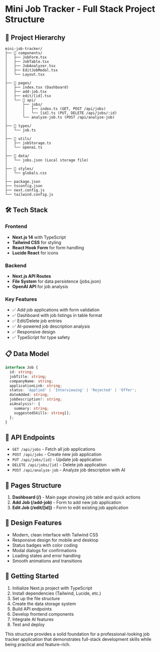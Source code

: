 # Mini Job Tracker - Full Stack Project Structure

## 📁 Project Hierarchy

```
mini-job-tracker/
├── 📁 components/
│   ├── JobForm.tsx
│   ├── JobTable.tsx
│   ├── JobAnalyzer.tsx
│   ├── EditJobModal.tsx
│   └── Layout.tsx
│
├── 📁 pages/
│   ├── index.tsx (Dashboard)
│   ├── add-job.tsx
│   ├── edit/[id].tsx
│   └── 📁 api/
│       ├── jobs/
│       │   ├── index.ts (GET, POST /api/jobs)
│       │   └── [id].ts (PUT, DELETE /api/jobs/:id)
│       └── analyze-job.ts (POST /api/analyze-job)
│
├── 📁 types/
│   └── job.ts
│
├── 📁 utils/
│   ├── jobStorage.ts
│   └── openai.ts
│
├── 📁 data/
│   └── jobs.json (Local storage file)
│
├── 📁 styles/
│   └── globals.css
│
├── package.json
├── tsconfig.json
├── next.config.js
└── tailwind.config.js
```

## 🛠️ Tech Stack

### Frontend
- **Next.js 14** with TypeScript
- **Tailwind CSS** for styling
- **React Hook Form** for form handling
- **Lucide React** for icons

### Backend
- **Next.js API Routes**
- **File System** for data persistence (jobs.json)
- **OpenAI API** for job analysis

### Key Features
- ✅ Add job applications with form validation
- ✅ Dashboard with job listings in table format
- ✅ Edit/Delete job entries
- ✅ AI-powered job description analysis
- ✅ Responsive design
- ✅ TypeScript for type safety

## 📋 Data Model

```typescript
interface Job {
  id: string;
  jobTitle: string;
  companyName: string;
  applicationLink: string;
  status: 'Applied' | 'Interviewing' | 'Rejected' | 'Offer';
  dateAdded: string;
  jobDescription?: string;
  aiAnalysis?: {
    summary: string;
    suggestedSkills: string[];
  };
}
```

## 🔌 API Endpoints

- `GET /api/jobs` - Fetch all job applications
- `POST /api/jobs` - Create new job application
- `PUT /api/jobs/[id]` - Update job application
- `DELETE /api/jobs/[id]` - Delete job application
- `POST /api/analyze-job` - Analyze job description with AI

## 📄 Pages Structure

1. **Dashboard (/)** - Main page showing job table and quick actions
2. **Add Job (/add-job)** - Form to add new job application
3. **Edit Job (/edit/[id])** - Form to edit existing job application

## 🎨 Design Features

- Modern, clean interface with Tailwind CSS
- Responsive design for mobile and desktop
- Status badges with color coding
- Modal dialogs for confirmations
- Loading states and error handling
- Smooth animations and transitions

## 🚀 Getting Started

1. Initialize Next.js project with TypeScript
2. Install dependencies (Tailwind, Lucide, etc.)
3. Set up the file structure
4. Create the data storage system
5. Build API endpoints
6. Develop frontend components
7. Integrate AI features
8. Test and deploy

This structure provides a solid foundation for a professional-looking job tracker application that demonstrates full-stack development skills while being practical and feature-rich.